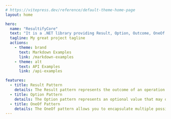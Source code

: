 ```yaml
---
# https://vitepress.dev/reference/default-theme-home-page
layout: home

hero:
  name: "ResultifyCore"
  text: "It is a .NET library providing Result, Option, Outcome, OneOf and Guard patterns to simplify error handling, optional values, and type discrimination."
  tagline: My great project tagline
  actions:
    - theme: brand
      text: Markdown Examples
      link: /markdown-examples
    - theme: alt
      text: API Examples
      link: /api-examples

features:
  - title: Result Pattern
    details: The Result pattern represents the outcome of an operation that can either succeed or fail. It allows for better error handling and makes the flow of success or failure explicit.
  - title: Option Pattern
    details: The Option pattern represents an optional value that may or may not be present. It allows you to avoid null references and explicitly handle the absence of values.
  - title: OneOf Pattern
    details: The OneOf pattern allows you to encapsulate multiple possible types for a single value. This is useful for cases where a value can belong to one of several types.
---
```


